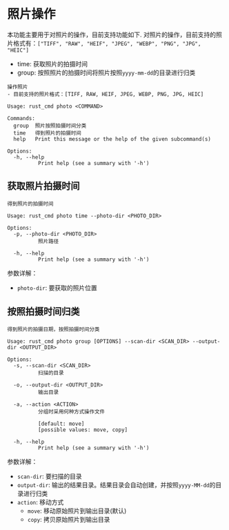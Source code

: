# 照片操作

本功能主要用于对照片的操作，目前支持功能如下.
对照片的操作，目前支持的照片格式有：`["TIFF", "RAW", "HEIF", "JPEG", "WEBP", "PNG", "JPG", "HEIC"]`

- time: 获取照片的拍摄时间
- group: 按照照片的拍摄时间将照片按照`yyyy-mm-dd`的目录进行归类

```shell
操作照片
- 目前支持的照片格式：[TIFF, RAW, HEIF, JPEG, WEBP, PNG, JPG, HEIC]

Usage: rust_cmd photo <COMMAND>

Commands:
  group  照片按照拍摄时间分类
  time   得到照片的拍摄时间
  help   Print this message or the help of the given subcommand(s)

Options:
  -h, --help
          Print help (see a summary with '-h')
```

## 获取照片拍摄时间

```shell
得到照片的拍摄时间

Usage: rust_cmd photo time --photo-dir <PHOTO_DIR>

Options:
  -p, --photo-dir <PHOTO_DIR>
          照片路径

  -h, --help
          Print help (see a summary with '-h')
```

参数详解：

- `photo-dir`: 要获取的照片位置

## 按照拍摄时间归类

```shell
得到照片的拍摄日期，按照拍摄时间分类

Usage: rust_cmd photo group [OPTIONS] --scan-dir <SCAN_DIR> --output-dir <OUTPUT_DIR>

Options:
  -s, --scan-dir <SCAN_DIR>
          扫描的目录

  -o, --output-dir <OUTPUT_DIR>
          输出目录

  -a, --action <ACTION>
          分组时采用何种方式操作文件

          [default: move]
          [possible values: move, copy]

  -h, --help
          Print help (see a summary with '-h')
```

参数详解：

- `scan-dir`: 要扫描的目录
- `output-dir`: 输出的结果目录。结果目录会自动创建，并按照`yyyy-MM-dd`的目录进行归类
- `action`: 移动方式
    - `move`: 移动原始照片到输出目录(默认)
    - `copy`: 拷贝原始照片到输出目录